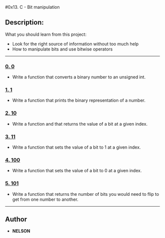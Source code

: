 #0x13. C - Bit manipulation

## Description:
What you should learn from this project:

* Look for the right source of information without too much help
* How to manipulate bits and use bitwise operators

---

### [0. 0](./0-binary_to_uint.c)
* Write a function that converts a binary number to an unsigned int.

### [1. 1](./1-print_binary.c)
* Write a function that prints the binary representation of a number.

### [2. 10](./2-get_bit.c)
* Write a function and that returns the value of a bit at a given index.

### [3. 11](./3-set_bit.c)
* Write a function that sets the value of a bit to 1 at a given index.

### [4. 100](./4-clear_bit.c)
* Write a function that sets the value of a bit to 0 at a given index.

### [5. 101](./5-flip_bits.c)
* Write a function that returns the number of bits you would need to flip to get from one number to another.

---

## Author
* **NELSON**